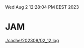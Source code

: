 Wed Aug  2 12:28:04 PM EEST 2023
# JAM
<a href='./cache/202308/02_12.log'>./cache/202308/02_12.log</a>
